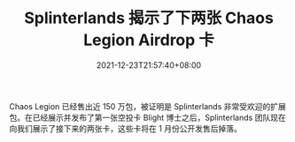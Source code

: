 ﻿---
title: "Splinterlands 揭示了下两张 Chaos Legion Airdrop 卡"
date: 2021-12-23T21:57:40+08:00
lastmod: 2021-12-23T16:45:40+08:00
draft: false
authors: ["Stream"]
description: "Chaos Legion 已经售出近 150 万包，被证明是 Splinterlands 非常受欢迎的扩展包。在已经展示并发布了第一张空投卡 Blight 博士之后，Splinterlands 团队现在向我们展示了接下来的两张卡，这些卡将在 1 月份公开发售后掉落。"
featuredImage: "splinterlands-reveals-next-two-chaos-legion-airdrop-cards.jpg"
tags: ["Virtual World","虚拟世界","Play to Earn"]
categories: ["news"]
news: ["虚拟世界"]
weight: 
lightgallery: true
pinned: false
recommend: false
recommend1: false
---

Chaos Legion 已经售出近 150 万包，被证明是 Splinterlands 非常受欢迎的扩展包。在已经展示并发布了第一张空投卡 Blight 博士之后，Splinterlands 团队现在向我们展示了接下来的两张卡，这些卡将在 1 月份公开发售后掉落。

<!--more-->

